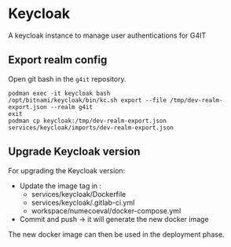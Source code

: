 # Keycloak

A keycloak instance to manage user authentications for G4IT

## Export realm config

Open git bash in the `g4it` repository.

```shell
podman exec -it keycloak bash
/opt/bitnami/keycloak/bin/kc.sh export --file /tmp/dev-realm-export.json --realm g4it
exit
podman cp keycloak:/tmp/dev-realm-export.json services/keycloak/imports/dev-realm-export.json
```

## Upgrade Keycloak version

For upgrading the Keycloak version:
- Update the image tag in :
    - services/keycloak/Dockerfile
    - services/keycloak/.gitlab-ci.yml
    - workspace/numecoeval/docker-compose.yml
- Commit and push -> it will generate the new docker image

The new docker image can then be used in the deployment phase.

